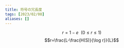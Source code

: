 ```yaml
---
title: 符号の冗長度
tags: [2023/02/08]
aliases: []
---
```



$$r=1-e~~(0\leq r\leq 1)$$
$$r=\frac{L-\frac{H(S)}{\log r}}{L}$$
